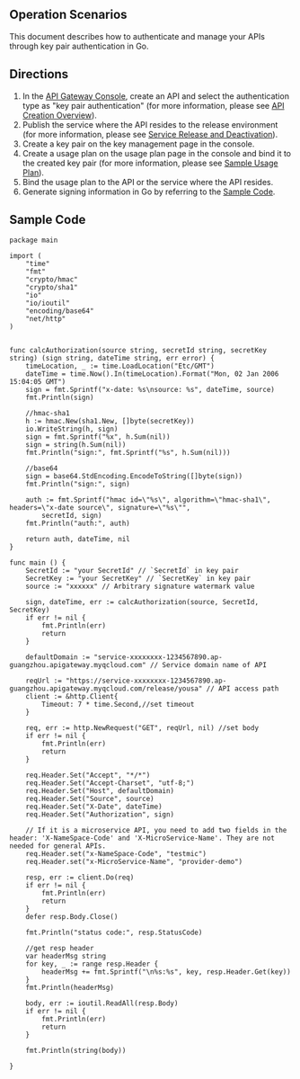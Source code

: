 ## Operation Scenarios

This document describes how to authenticate and manage your APIs through key pair authentication in Go.

## Directions
1. In the [API Gateway Console](https://console.cloud.tencent.com/apigateway/index?rid=1), create an API and select the authentication type as "key pair authentication" (for more information, please see [API Creation Overview](https://intl.cloud.tencent.com/document/product/628/11795)).
2. Publish the service where the API resides to the release environment (for more information, please see [Service Release and Deactivation](https://intl.cloud.tencent.com/document/product/628/11809)).
3. Create a key pair on the key management page in the console.
4. Create a usage plan on the usage plan page in the console and bind it to the created key pair (for more information, please see [Sample Usage Plan](https://intl.cloud.tencent.com/document/product/628/11816)).
5. Bind the usage plan to the API or the service where the API resides.
6. Generate signing information in Go by referring to the [Sample Code](#example).

<span id="example"></span>
## Sample Code
```
package main

import (
	"time"
	"fmt"
	"crypto/hmac"
	"crypto/sha1"
	"io"
	"io/ioutil"
	"encoding/base64"
	"net/http"
)


func calcAuthorization(source string, secretId string, secretKey string) (sign string, dateTime string, err error) {
	timeLocation, _ := time.LoadLocation("Etc/GMT")
	dateTime = time.Now().In(timeLocation).Format("Mon, 02 Jan 2006 15:04:05 GMT")
	sign = fmt.Sprintf("x-date: %s\nsource: %s", dateTime, source)
	fmt.Println(sign)

	//hmac-sha1
	h := hmac.New(sha1.New, []byte(secretKey))
	io.WriteString(h, sign)
	sign = fmt.Sprintf("%x", h.Sum(nil))
	sign = string(h.Sum(nil))
	fmt.Println("sign:", fmt.Sprintf("%s", h.Sum(nil)))

	//base64
	sign = base64.StdEncoding.EncodeToString([]byte(sign))
	fmt.Println("sign:", sign)

	auth := fmt.Sprintf("hmac id=\"%s\", algorithm=\"hmac-sha1\", headers=\"x-date source\", signature=\"%s\"", 
		secretId, sign)
	fmt.Println("auth:", auth)
		
	return auth, dateTime, nil
}

func main () {
	SecretId := "your SecretId" // `SecretId` in key pair
	SecretKey := "your SecretKey" // `SecretKey` in key pair
	source := "xxxxxx" // Arbitrary signature watermark value

	sign, dateTime, err := calcAuthorization(source, SecretId, SecretKey)
	if err != nil {
		fmt.Println(err)
		return
	}

	defaultDomain := "service-xxxxxxxx-1234567890.ap-guangzhou.apigateway.myqcloud.com" // Service domain name of API

	reqUrl := "https://service-xxxxxxxx-1234567890.ap-guangzhou.apigateway.myqcloud.com/release/yousa" // API access path
	client := &http.Client{
		Timeout: 7 * time.Second,//set timeout
	}

	req, err := http.NewRequest("GET", reqUrl, nil) //set body
	if err != nil {
		fmt.Println(err)		
		return 
	}

	req.Header.Set("Accept", "*/*")
	req.Header.Set("Accept-Charset", "utf-8;")
	req.Header.Set("Host", defaultDomain)
	req.Header.Set("Source", source)
	req.Header.Set("X-Date", dateTime)
	req.Header.Set("Authorization", sign)
	
	// If it is a microservice API, you need to add two fields in the header: 'X-NameSpace-Code' and 'X-MicroService-Name'. They are not needed for general APIs.
	req.Header.set("x-NameSpace-Code", "testmic")
	req.Header.set("x-MicroService-Name", "provider-demo")

	resp, err := client.Do(req)
	if err != nil {
		fmt.Println(err)		
		return 
	}
	defer resp.Body.Close()

	fmt.Println("status code:", resp.StatusCode)
	
	//get resp header
	var headerMsg string
	for key, _ := range resp.Header {
		headerMsg += fmt.Sprintf("\n%s:%s", key, resp.Header.Get(key))
	}
	fmt.Println(headerMsg)

	body, err := ioutil.ReadAll(resp.Body)
	if err != nil {
		fmt.Println(err)		
		return 
	}

	fmt.Println(string(body))
	
}
```
